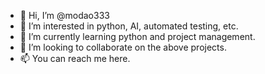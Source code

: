 - 👋 Hi, I’m @modao333
- 👀 I’m interested in python, AI, automated testing, etc.
- 🌱 I’m currently learning python and project management.
- 💞️ I’m looking to collaborate on the above projects.
- 📫 You can reach me here.

<!---
modao333/modao333 is a ✨ special ✨ repository because its `README.md` (this file) appears on your GitHub profile.
You can click the Preview link to take a look at your changes.
--->
